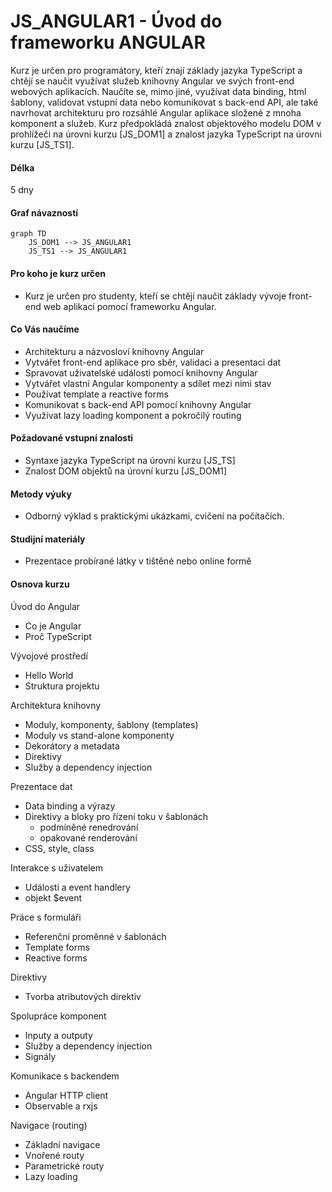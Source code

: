 # JS_ANGULAR1 - Úvod do frameworku ANGULAR

Kurz je určen pro programátory, kteří znají základy jazyka TypeScript a chtějí se naučit využívat služeb knihovny Angular ve svých front-end webových aplikacích. Naučíte se, mimo jiné, využívat data binding, html šablony, validovat vstupní data nebo komunikovat s back-end API, ale také navrhovat architekturu pro rozsáhlé Angular aplikace složené z mnoha komponent a služeb. Kurz předpokládá znalost objektového modelu DOM v prohlížeči na úrovni kurzu [JS_DOM1] a znalost jazyka TypeScript na úrovni kurzu [JS_TS1].

#### Délka

5 dny

#### Graf návazností

```mermaid
graph TD
    JS_DOM1 --> JS_ANGULAR1
    JS_TS1 --> JS_ANGULAR1
```

#### Pro koho je kurz určen

- Kurz je určen pro studenty, kteří se chtějí naučit základy vývoje front-end web aplikací pomocí frameworku Angular.

#### Co Vás naučíme

- Architekturu a názvosloví knihovny Angular
- Vytvářet front-end aplikace pro sběr, validaci a presentaci dat
- Spravovat uživatelské události pomocí knihovny Angular
- Vytvářet vlastní Angular komponenty a sdílet mezi nimi stav
- Používat template a reactive forms
- Komunikovat s back-end API pomocí knihovny Angular
- Využívat lazy loading komponent a pokročilý routing

#### Požadované vstupní znalosti

- Syntaxe jazyka TypeScript na úrovni kurzu [JS_TS]
- Znalost DOM objektů na úrovní kurzu [JS_DOM1]

#### Metody výuky

- Odborný výklad s praktickými ukázkami, cvičení na počítačích.

#### Studijní materiály

- Prezentace probírané látky v tištěné nebo online formě

#### Osnova kurzu

Úvod do Angular

- Co je Angular
- Proč TypeScript

Vývojové prostředí

- Hello World
- Struktura projektu

Architektura knihovny

- Moduly, komponenty, šablony (templates)
- Moduly vs stand-alone komponenty
- Dekorátory a metadata
- Direktivy
- Služby a dependency injection

Prezentace dat

- Data binding a výrazy
- Direktivy a bloky pro řízení toku v šablonách
  - podmíněné renedrování
  - opakované renderování
- CSS, style, class

Interakce s uživatelem

- Události a event handlery
- objekt $event

Práce s formuláři

- Referenční proměnné v šablonách
- Template forms
- Reactive forms

Direktivy

- Tvorba atributových direktiv

Spolupráce komponent

- Inputy a outputy
- Služby a dependency injection
- Signály

Komunikace s backendem

- Angular HTTP client
- Observable a rxjs

Navigace (routing)

- Základní navigace
- Vnořené routy
- Parametrické routy
- Lazy loading
